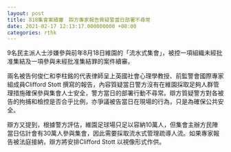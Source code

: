 ```yaml
---
layout: post
title: 818集會案續審　辯方專家報告質疑警當日部署不尋常
date: 2021-02-17 12:13:17.000000000 +08:00
categories: rthk
---
```


9名民主派人士涉嫌參與前年8月18日維園的「流水式集會」，被控一項組織未經批准集結及一項參與未經批准集結罪的案件續審。

兩名被告何俊仁和李柱銘的代表律師呈上英國社會心理學教授、前監警會國際專家組成員Clifford Stott 撰寫的報告，內容質疑當日警方沒有在維園採取足夠人群管理措施確保參與集會人士安全，警方當日的部署行動不尋常。辯方質疑警方對各被告的拘捕和檢控是否合乎比例，亦爭議被告當日在現場的行為，只是為確保公共安全。

辯方又提到，根據警方評估，維園足球場只足以容納10萬人，但集會主辦方民陣當日估計會有30萬人參與集會，因此需要採取流水式管理疏導人流。如果專家報告被法庭接納，辯方將安排Clifford Stott 以視像形式作供。
